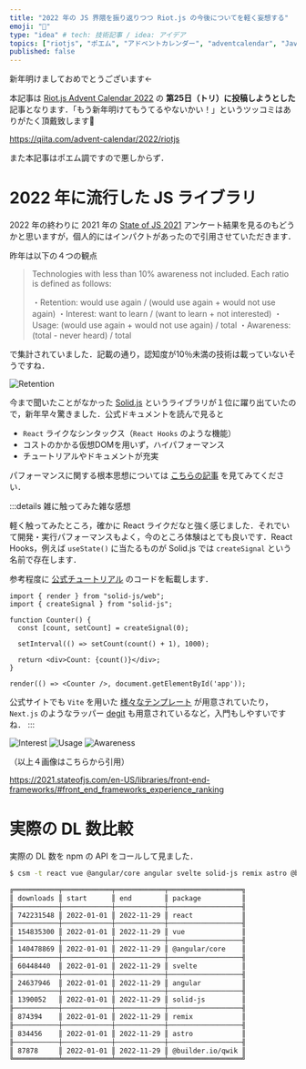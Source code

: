 ```yaml
---
title: "2022 年の JS 界隈を振り返りつつ Riot.js の今後についてを軽く妄想する"
emoji: "👏"
type: "idea" # tech: 技術記事 / idea: アイデア
topics: ["riotjs", "ポエム", "アドベントカレンダー", "adventcalendar", "JavaScript"]
published: false
---
```


新年明けましておめでとうございます←

本記事は [Riot.js Advent Calendar 2022](https://qiita.com/advent-calendar/2022/riotjs) の __第25日（トリ）に投稿しようとした__ 記事となります．「もう新年明けてもうてるやないかい！」というツッコミはありがたく頂戴致します🙇

https://qiita.com/advent-calendar/2022/riotjs

また本記事はポエム調ですので悪しからず．

# 2022 年に流行した JS ライブラリ

2022 年の終わりに 2021 年の [State of JS 2021](https://2021.stateofjs.com/en-US/libraries/front-end-frameworks/#front_end_frameworks_experience_ranking) アンケート結果を見るのもどうかと思いますが，個人的にはインパクトがあったので引用させていただきます．

昨年は以下の４つの観点

> Technologies with less than 10% awareness not included. Each ratio is defined as follows:
>
>
> ・Retention: would use again / (would use again + would not use again)
> ・Interest: want to learn / (want to learn + not interested)
> ・Usage: (would use again + would not use again) / total
> ・Awareness: (total - never heard) / total


で集計されていました．記載の通り，認知度が10％未満の技術は載っていないそうですね．


![Retention](https://storage.googleapis.com/zenn-user-upload/bd41121e79a1-20230111.png)

今まで聞いたことがなかった [Solid.js](https://www.solidjs.com/) というライブラリが１位に躍り出ていたので，新年早々驚きました．公式ドキュメントを読んで見ると

* `React` ライクなシンタックス（`React Hooks` のような機能）
* コストのかかる仮想DOMを用いず，ハイパフォーマンス
* チュートリアルやドキュメントが充実

パフォーマンスに関する根本思想については [こちらの記事](https://ryansolid.medium.com/solidjs-the-tesla-of-javascript-ui-frameworks-6a1d379bc05e) を見てみてください．

:::details 雑に触ってみた雑な感想

軽く触ってみたところ，確かに React ライクだなと強く感じました．それでいて開発・実行パフォーマンスもよく，今のところ体験はとても良いです．React Hooks，例えば `useState()` に当たるものが Solid.js では `createSignal` という名前で存在します．

参考程度に [公式チュートリアル](https://www.solidjs.com/tutorial/introduction_signals?solved) のコードを転載します．

```jsx:公式のサンプルコード
import { render } from "solid-js/web";
import { createSignal } from "solid-js";

function Counter() {
  const [count, setCount] = createSignal(0);

  setInterval(() => setCount(count() + 1), 1000);

  return <div>Count: {count()}</div>;
}

render(() => <Counter />, document.getElementById('app'));
```

公式サイトでも
`Vite` を用いた [様々なテンプレート](https://github.com/solidjs/templates) が用意されていたり，`Next.js` のようなラッパー [degit](https://github.com/Rich-Harris/degit) も用意されているなど，入門もしやすいですね．
:::

![Interest](https://storage.googleapis.com/zenn-user-upload/5589c2ca40a8-20230111.png)
![Usage](https://storage.googleapis.com/zenn-user-upload/91cd23be38cf-20230111.png)
![Awareness](https://storage.googleapis.com/zenn-user-upload/bb47d3ec157e-20230111.png)

（以上４画像はこちらから引用）

https://2021.stateofjs.com/en-US/libraries/front-end-frameworks/#front_end_frameworks_experience_ranking


# 実際の DL 数比較

実際の DL 数を npm の API をコールして見ました．

```sh
$ csm -t react vue @angular/core angular svelte solid-js remix astro @builder.io/qwik

╔═══════════╤════════════╤════════════╤══════════════════╗
║ downloads ║ start      ║ end        ║ package          ║
╟───────────┼────────────┼────────────┼──────────────────╢
║ 742231548 ║ 2022-01-01 ║ 2022-11-29 ║ react            ║
╟───────────┼────────────┼────────────┼──────────────────╢
║ 154835300 ║ 2022-01-01 ║ 2022-11-29 ║ vue              ║
╟───────────┼────────────┼────────────┼──────────────────╢
║ 140478869 ║ 2022-01-01 ║ 2022-11-29 ║ @angular/core    ║
╟───────────┼────────────┼────────────┼──────────────────╢
║ 60448440  ║ 2022-01-01 ║ 2022-11-29 ║ svelte           ║
╟───────────┼────────────┼────────────┼──────────────────╢
║ 24637946  ║ 2022-01-01 ║ 2022-11-29 ║ angular          ║
╟───────────┼────────────┼────────────┼──────────────────╢
║ 1390052   ║ 2022-01-01 ║ 2022-11-29 ║ solid-js         ║
╟───────────┼────────────┼────────────┼──────────────────╢
║ 874394    ║ 2022-01-01 ║ 2022-11-29 ║ remix            ║
╟───────────┼────────────┼────────────┼──────────────────╢
║ 834456    ║ 2022-01-01 ║ 2022-11-29 ║ astro            ║
╟───────────┼────────────┼────────────┼──────────────────╢
║ 87878     ║ 2022-01-01 ║ 2022-11-29 ║ @builder.io/qwik ║
╚═══════════╧════════════╧════════════╧══════════════════╝
```
